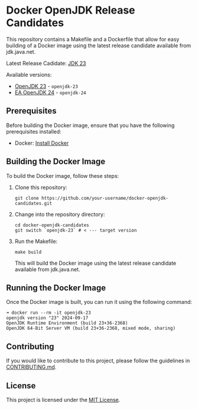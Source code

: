 # Docker OpenJDK Release Candidates

This repository contains a Makefile and a Dockerfile that allow for easy building of a Docker image using the latest release candidate available from jdk.java.net.

Latest Release Cadidate: [JDK 23](https://jdk.java.net/23/)

Available versions:
- [OpenJDK 23](https://github.com/jdvr/docker-openjdk-candidates/tree/openjdk-23) - `openjdk-23`
- [EA OpenJDK 24](https://github.com/jdvr/docker-openjdk-candidates/tree/openjdk-24) - `openjdk-24`

## Prerequisites

Before building the Docker image, ensure that you have the following prerequisites installed:

- Docker: [Install Docker](https://docs.docker.com/get-docker/)

## Building the Docker Image

To build the Docker image, follow these steps:

1. Clone this repository:

    ```shell
    git clone https://github.com/your-username/docker-openjdk-candidates.git
    ```

2. Change into the repository directory:

    ```shell
    cd docker-openjdk-candidates
    git switch `openjdk-23` # < --- target version
    ```

3. Run the Makefile:

    ```shell
    make build
    ```

    This will build the Docker image using the latest release candidate available from jdk.java.net.

## Running the Docker Image

Once the Docker image is built, you can run it using the following command:

```shell
➜ docker run --rm -it openjdk-23
openjdk version "23" 2024-09-17
OpenJDK Runtime Environment (build 23+36-2368)
OpenJDK 64-Bit Server VM (build 23+36-2368, mixed mode, sharing)
```


## Contributing

If you would like to contribute to this project, please follow the guidelines in [CONTRIBUTING.md](CONTRIBUTING.md).

## License

This project is licensed under the [MIT License](LICENSE).
